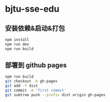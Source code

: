 # bjtu-sse-edu

## 安装依赖&启动&打包

```sh
npm install
npm run dev
npm run build
```

## 部署到 github pages

```sh
npm run build
git checkout -b gh-pages
git add -f dist
git commit -m 'first commit'
git subtree push --prefix dist origin gh-pages
```
